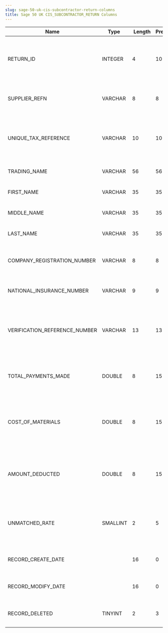```yaml
---
slug: sage-50-uk-cis-subcontractor-return-columns
title: Sage 50 UK CIS_SUBCONTRACTOR_RETURN Columns
---
```

| Name | Type  |  Length | Precision  |  Notes  | Example |
| --- | --- | --- | --- | --- | --- |
| RETURN_ID | INTEGER | 4 | 10 | The unique ID of the CIS return to which this subcontractor's payment details belong. |  |
| SUPPLIER_REFN | VARCHAR | 8 | 8 | The reference of the supplier to which these CIS return details apply. |  |
| UNIQUE_TAX_REFERENCE | VARCHAR | 10 | 10 | The UTR for the subcontractor under the Construction Industry Scheme |  |
| TRADING_NAME | VARCHAR | 56 | 56 | The trading name of the subcontractor |  |
| FIRST_NAME | VARCHAR | 35 | 35 | The first name or initial of the partner. |  |
| MIDDLE_NAME | VARCHAR | 35 | 35 | The middle name of the partner. |  |
| LAST_NAME | VARCHAR | 35 | 35 | The last name (surname) of the partner. |  |
| COMPANY_REGISTRATION_NUMBER | VARCHAR | 8 | 8 | The registration number of this subcontractor at Companies House. |  |
| NATIONAL_INSURANCE_NUMBER | VARCHAR | 9 | 9 | The partner's national insurance number (NINO) |  |
| VERIFICATION_REFERENCE_NUMBER | VARCHAR | 13 | 13 | The reference number supplied by HMRC when this subcontractor was last verified. |  |
| TOTAL_PAYMENTS_MADE | DOUBLE | 8 | 15 | The total cost of payments made to this subcontractor in a given month. |  |
| COST_OF_MATERIALS | DOUBLE | 8 | 15 | The direct cost of materials used in dealings with this subcontractor in a given month. |  |
| AMOUNT_DEDUCTED | DOUBLE | 8 | 15 | The total amount of tax deducted from payments to the subcontractor during a single month. |  |
| UNMATCHED_RATE | SMALLINT | 2 | 5 | Is the subcontractor being paid at the unmatched rate at the end of the tax month? |  |
| RECORD_CREATE_DATE |  | 16 | 0 | Date and time when the record was created. |  |
| RECORD_MODIFY_DATE |  | 16 | 0 | Date and time when the record was modified. |  |
| RECORD_DELETED | TINYINT | 2 | 3 | Flag denoting if the record has been deleted or not. |  |
